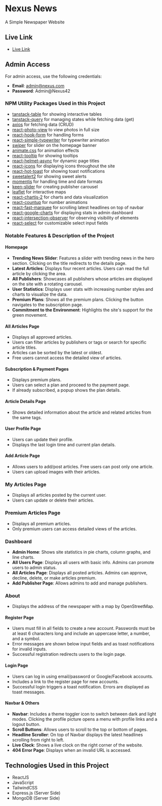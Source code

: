# Nexus News

A Simple Newspaper Website

## Live Link

- [Live Link](https://nexus-news-nhb.web.app)

## Admin Access

For admin access, use the following credentials:

- **Email**: <admin@nexus.com>
- **Password**: Admin@Nexus42

### NPM Utility Packages Used in this Project

- [tanstack-table](https://tanstack.com/table/latest) for showing interactive tables
- [tanstack-query](https://tanstack.com/query/latest) for managing states while fetching data (get)
- [axios](https://axios-http.com/docs/intro) for fetching data (CRUD)
- [react-photo-view](https://www.npmjs.com/package/react-photo-view) to view photos in full size
- [react-hook-form](https://react-hook-form.com/) for handling forms
- [react-simple-typewriter](https://www.npmjs.com/package/react-simple-typewriter) for typewriter animation
- [swiper](https://swiperjs.com/) for slider on the homepage banner
- [animate.css](https://animate.style/) for animation effects
- [react-tooltip](https://react-tooltip.com/) for showing tooltips
- [react-helmet-async](https://www.npmjs.com/package/react-helmet-async) for dynamic page titles
- [react-icons](https://react-icons.github.io/react-icons/) for displaying icons throughout the site
- [react-hot-toast](https://react-hot-toast.com/) for showing toast notifications
- [sweetalert2](https://sweetalert2.github.io/) for showing sweet alerts
- [momentjs](https://momentjs.com/) for handling time and date formats
- [keen-slider](https://keen-slider.io/) for creating publisher carousel
- [leaflet](https://leafletjs.com/) for interactive maps
- [react-chartjs-2](https://react-chartjs-2.js.org/) for charts and data visualization
- [react-countup](https://www.npmjs.com/package/react-countup) for number animations
- [react-fast-marquee](https://www.npmjs.com/package/react-fast-marquee) for scrolling latest headlines on top of navbar
- [react-google-charts](https://react-google-charts.com/) for displaying stats in admin dashboard
- [react-intersection-observer](https://www.npmjs.com/package/react-intersection-observer) for observing visibility of elements
- [react-select](https://react-select.com/home) for customizable select input fields

### Notable Features & Description of the Project

#### Homepage

- **Trending News Slider**: Features a slider with trending news in the hero section. Clicking on the title redirects to the details page.
- **Latest Articles**: Displays four recent articles. Users can read the full article by clicking the area.
- **All Publishers**: Showcases all publishers whose articles are displayed on the site with a rotating carousel.
- **User Statistics**: Displays user stats with increasing number styles and charts to visualize the data.
- **Premium Plans**: Shows all the premium plans. Clicking the button navigates to the subscription page.
- **Commitment to the Environment**: Highlights the site's support for the green movement.

#### All Articles Page

- Displays all approved articles.
- Users can filter articles by publishers or tags or search for specific article titles.
- Articles can be sorted by the latest or oldest.
- Free users cannot access the detailed view of articles.

#### Subscription & Payment Pages

- Displays premium plans.
- Users can select a plan and proceed to the payment page.
- If already subscribed, a popup shows the plan details.

#### Article Details Page

- Shows detailed information about the article and related articles from the same tags.

#### User Profile Page

- Users can update their profile.
- Displays the last login time and current plan details.

#### Add Article Page

- Allows users to add/post articles. Free users can post only one article.
- Users can upload images with their articles.

### My Articles Page

- Displays all articles posted by the current user.
- Users can update or delete their articles.

### Premium Articles Page

- Displays all premium articles.
- Only premium users can access detailed views of the articles.

### Dashboard

- **Admin Home**: Shows site statistics in pie charts, column graphs, and line charts.
- **All Users Page**: Displays all users with basic info. Admins can promote users to admin status.
- **All Articles Page**: Displays all posted articles. Admins can approve, decline, delete, or make articles premium.
- **Add Publisher Page**: Allows admins to add and manage publishers.

### About

- Displays the address of the newspaper with a map by OpenStreetMap.

#### Register Page

- Users must fill in all fields to create a new account. Passwords must be at least 6 characters long and include an uppercase letter, a number, and a symbol.
- Error messages are shown below input fields and as toast notifications for invalid inputs.
- Successful registration redirects users to the login page.

#### Login Page

- Users can log in using email/password or Google/Facebook accounts.
- Includes a link to the register page for new accounts.
- Successful login triggers a toast notification. Errors are displayed as toast messages.

#### Navbar & Others

- **Navbar**: Includes a theme toggler icon to switch between dark and light modes. Clicking the profile picture opens a menu with profile links and a logout button.
- **Scroll Buttons**: Allows users to scroll to the top or bottom of pages.
- **Headline Scroller**: On top of Navbar displays the latest headlines scrolling from right to left.
- **Live Clock**: Shows a live clock on the right corner of the website.
- **404 Error Page**: Displays when an invalid URL is accessed.

## Technologies Used in this Project

- ReactJS
- JavaScript
- TailwindCSS
- Express.js (Server Side)
- MongoDB (Server Side)
